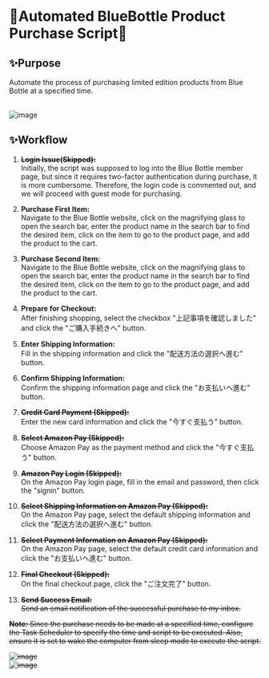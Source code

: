 <h1>🫗Automated BlueBottle Product Purchase Script🫗</h1>

<h2>✨Purpose</h2>
Automate the process of purchasing limited edition products from Blue Bottle at a specified time.
<br>
<br>

![image](https://github.com/smallgirl6/buy_bluebottle/assets/111422800/e07b2ff5-540c-4eec-a185-8a02a3002c65)



<h2>✨Workflow</h2>

1. <strike>**Login Issue(Skipped):**</strike> <br>Initially, the script was supposed to log into the Blue Bottle member page, but since it requires two-factor authentication during purchase, it is more cumbersome. Therefore, the login code is commented out, and we will proceed with guest mode for purchasing.

2. **Purchase First Item:** <br>Navigate to the Blue Bottle website, click on the magnifying glass to open the search bar, enter the product name in the search bar to find the desired item, click on the item to go to the product page, and add the product to the cart.

3. **Purchase Second Item:** <br>Navigate to the Blue Bottle website, click on the magnifying glass to open the search bar, enter the product name in the search bar to find the desired item, click on the item to go to the product page, and add the product to the cart.

4. **Prepare for Checkout:** <br>After finishing shopping, select the checkbox "上記事項を確認しました" and click the "ご購入手続きへ" button.

5. **Enter Shipping Information:** <br>Fill in the shipping information and click the "配送方法の選択へ進む" button.

6. **Confirm Shipping Information:** <br>Confirm the shipping information page and click the "お支払いへ進む" button.

7. **<strike>Credit Card Payment (Skipped):**</strike><br> Enter the new card information and click the "今すぐ支払う" button.

8. **<strike>Select Amazon Pay (Skipped):**</strike> <br>Choose Amazon Pay as the payment method and click the "今すぐ支払う" button.

9. **<strike>Amazon Pay Login (Skipped):**</strike> <br>On the Amazon Pay login page, fill in the email and password, then click the "signin" button.

10. **<strike>Select Shipping Information on Amazon Pay (Skipped):** </strike><br>On the Amazon Pay page, select the default shipping information and click the "配送方法の選択へ進む" button.

11. **<strike>Select Payment Information on Amazon Pay (Skipped):**</strike> <br>On the Amazon Pay page, select the default credit card information and click the "お支払いへ進む" button.

12. **<strike>Final Checkout (Skipped):** </strike><br>On the final checkout page, click the "ご注文完了" button.

13. **<strike>Send Success Email:** <br>Send an email notification of the successful purchase to my inbox.

**Note:** Since the purchase needs to be made at a specified time, configure the Task Scheduler to specify the time and script to be executed. Also, ensure it is set to wake the computer from sleep mode to execute the script.

![image](https://github.com/smallgirl6/buy_bluebottle/assets/111422800/ca8fc8fd-31a7-4e26-b544-8848c6d25f23)
<br>
![image](https://github.com/smallgirl6/buy_bluebottle/assets/111422800/d0498c8f-31b1-4a04-ad0c-edc726f06c0f)
